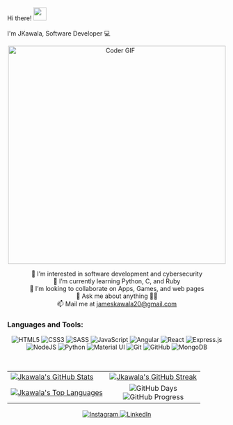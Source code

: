  <br>Hi there! <img src="https://user-images.githubusercontent.com/42378118/110234147-e3259600-7f4e-11eb-95be-0c4047144dea.gif" width="30"><br>
  <br> I'm JKawala, Software Developer :computer:<br>
<p align="center">
 <img src="https://media0.giphy.com/media/v1.Y2lkPTc5MGI3NjExdm9jOWxjNWgwaGs4YjVxZDk4bGRsMThrd3QycDN3cTBjNW44M2VsNCZlcD12MV9pbnRlcm5hbF9naWZfYnlfaWQmY3Q9Zw/JYZWs0UkzK2WKBoCUM/giphy.webp" alt="Coder GIF" width="500">
</p>
</p>

<p align="center">
  👀 I’m interested in software development and cybersecurity <br>
  🌱 I’m currently learning Python, C, and Ruby <br>
  💞️ I’m looking to collaborate on Apps, Games, and web pages <br>
  💬 Ask me about anything 👨‍💻 <br>
  📫 Mail me at <a href="mailto:jameskawala20@gmail.com">jameskawala20@gmail.com</a>
</p>

<h3 align="left">Languages and Tools:</h3>
<p align="center"> 
  <img alt="HTML5" src="https://img.shields.io/badge/html5-%23E34F26.svg?&style=for-the-badge&logo=html5&logoColor=white"/>
  <img alt="CSS3" src="https://img.shields.io/badge/css3-%231572B6.svg?&style=for-the-badge&logo=css3&logoColor=white"/>
  <img alt="SASS" src="https://img.shields.io/badge/SASS-hotpink.svg?&style=for-the-badge&logo=SASS&logoColor=white"/>
  <img alt="JavaScript" src="https://img.shields.io/badge/javascript-%23323330.svg?&style=for-the-badge&logo=javascript&logoColor=%23F7DF1E"/>
  <img alt="Angular" src="https://img.shields.io/badge/Angular-DD0031?style=for-the-badge&logo=angular&logoColor=white"/>
  <img alt="React" src="https://img.shields.io/badge/react-%2320232a.svg?&style=for-the-badge&logo=react&logoColor=%2361DAFB"/>
  <img alt="Express.js" src="https://img.shields.io/badge/express.js-%23404d59.svg?&style=for-the-badge"/>
  <img alt="NodeJS" src="https://img.shields.io/badge/node.js-%2343853D.svg?&style=for-the-badge&logo=node.js&logoColor=white"/>
  <img alt="Python" src="https://img.shields.io/badge/python-%2314354C.svg?&style=for-the-badge&logo=python&logoColor=white"/>
  <img alt="Material UI" src="https://img.shields.io/badge/materialui-%230081CB.svg?&style=for-the-badge&logo=material-ui&logoColor=white"/>
  <img alt="Git" src="https://img.shields.io/badge/git-%23F05033.svg?&style=for-the-badge&logo=git&logoColor=white"/>
  <img alt="GitHub" src="https://img.shields.io/badge/github-%23121011.svg?&style=for-the-badge&logo=github&logoColor=white"/>
  <img alt="MongoDB" src ="https://img.shields.io/badge/MongoDB-%234ea94b.svg?&style=for-the-badge&logo=mongodb&logoColor=white"/>
</p>

<br/>

<table align="center">
  <tr>
    <td>
      <a href="https://github.com/Jkawala">
        <img src="https://github-readme-stats.vercel.app/api?username=Jkawala&show_icons=true&theme=tokyonight&count_private=true&hide_border=true" alt="Jkawala's GitHub Stats" />
      </a>
    </td>
    <td> 
      <a href="https://github.com/Jkawala">
        <img src="http://github-readme-streak-stats.herokuapp.com?user=Jkawala&hide_border=true&theme=tokyonight" alt="Jkawala's GitHub Streak" />
      </a>
    </td>
  </tr>
  <tr>
    <td>
      <a href="https://github.com/Jkawala">
        <img src="https://github-readme-stats.vercel.app/api/top-langs/?username=Jkawala&langs_count=8&layout=compact&theme=tokyonight&hide_border=true" alt="Jkawala's Top Languages" />
      </a>
    </td>
   <td colspan="2" align="center">
      <img src="https://img.shields.io/badge/days%20on%20GitHub-1987-blue?style=for-the-badge&logo=github" alt="GitHub Days">
      <br>
      <img src="https://progress-bar.dev/1987/?scale=3650&title=Days&width=500&color=babaca&suffix=+days" alt="GitHub Progress">
    </td>
  </tr>
</table>

<p align="center"> 
  <a href="https://www.instagram.com/spot.kawala/">
    <img alt="Instagram" src="https://img.shields.io/badge/Jkawala-%23E4405F.svg?&style=for-the-badge&logo=Instagram&logoColor=white"/>
  </a>
  <a href="https://www.linkedin.com/in/james-kawala/">
    <img alt="LinkedIn" src="https://img.shields.io/badge/linkedin-%230077B5.svg?&style=for-the-badge&logo=linkedin&logoColor=white"/>
  </a>
</p>

<!---
Jkawala/Jkawala is a ✨ special ✨ repository because its `README.md` (this file) appears on your GitHub profile.
You can click the Preview link to take a look at your changes.
--->

